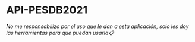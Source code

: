 # API-PESDB2021

_No me responsabilizo por el uso que le dan a esta aplicación, solo les doy las herramientas para que puedan usarla📋_
